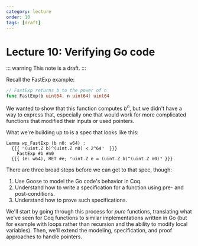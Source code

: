 ```yaml
---
category: lecture
order: 10
tags: [draft]
---
```


# Lecture 10: Verifying Go code

::: warning
This note is a draft.
:::

Recall the FastExp example:

```go
// FastExp returns b to the power of n
func FastExp(b uint64, n uint64) uint64
```

We wanted to show that this function computes $b^n$, but we didn't have a way to express that, especially one that would work for more complicated functions that modified their inputs or used pointers.

What we're building up to is a spec that looks like this:

```coq
Lemma wp_FastExp (b n0: w64) :
  {{{ ⌜(uint.Z b)^(uint.Z n0) < 2^64⌝  }}}
    FastExp #b #n0
  {{{ (e: w64), RET #e; ⌜uint.Z e = (uint.Z b)^(uint.Z n0)⌝ }}}.
```

There are three broad steps before we can get to that spec, though:

1. Use Goose to model the Go code's behavior in Coq.
2. Understand how to write a specification for a function using pre- and post-conditions.
3. Understand how to prove such specifications.

We'll start by going through this process for _pure_ functions, translating what we've seen for Coq functions to similar implementations written in Go (but for example with loops rather than recursion and the ability to modify local variables). Then, we'll extend the modeling, specification, and proof approaches to handle pointers.
